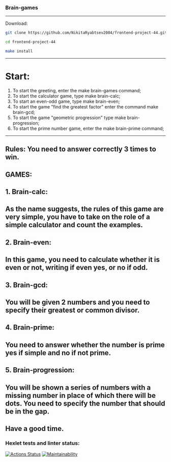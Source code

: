 ### Brain-games
---
Download:
```bash
git clone https://github.com/NikitaRyabtsev2004/frontend-project-44.git
```
```bash
cd frontend-project-44
```
```bash
make install
```
---
# Start:
1. To start the greeting, enter the make brain-games command;
2. To start the calculator game, type make brain-calc;
3. To start an even-odd game, type make brain-even;
4. To start the game "find the greatest factor" enter the command make brain-gcd;
5. To start the game "geometric progression" type make brain-progression;
6. To start the prime number game, enter the make brain-prime command;
---
Rules:
You need to answer correctly 3 times to win.
---
GAMES:
---
## 1. Brain-calc:
As the name suggests, the rules of this game are very simple, you have to take on the role of a simple calculator and count the examples.
---
## 2. Brain-even:
In this game, you need to calculate whether it is even or not, writing if even yes, or no if odd.
---
## 3. Brain-gcd:
You will be given 2 numbers and you need to specify their greatest or common divisor.
---
## 4. Brain-prime:
You need to answer whether the number is prime yes if simple and no if not prime.
---
## 5. Brain-progression:
You will be shown a series of numbers with a missing number in place of which there will be dots. You need to specify the number that should be in the gap.
---
Have a good time.
---
### Hexlet tests and linter status:
[![Actions Status](https://github.com/NikitaRyabtsev2004/frontend-project-44/workflows/hexlet-check/badge.svg)](https://github.com/NikitaRyabtsev2004/frontend-project-44/actions)
[![Maintainability](https://api.codeclimate.com/v1/badges/4b1ffe80749c63c0bc88/maintainability)](https://codeclimate.com/github/NikitaRyabtsev2004/frontend-project-44/maintainability)
